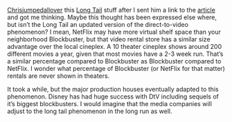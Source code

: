 [Chris](http://blahgkarma.blogspot.com/)[jumped](http://blahgkarma.blogspot.com/2004/12/long-tail.html)[all](http://blahgkarma.blogspot.com/2004/12/better-tail-than-ever.html)[over](http://blahgkarma.blogspot.com/2004/12/should-be-called-blabkarma.html)
this [Long Tail](http://www.thelongtail.com/) stuff after I sent him a
link to the
[article](http://www.wired.com/wired/archive/12.10/tail.html) and got me
thinking. Maybe this thought has been expressed else where, but isn’t
the Long Tail an updated version of the direct-to-video phenomenon? I
mean, NetFlix may have more virtual shelf space than your neighborhood
Blockbuster, but that video rental store has a similar size advantage
over the local cineplex. A 10 theater cineplex shows around 200
different movies a year, given that most movies have a 2-3 week run.
That’s a similar percentage compared to Blockbuster as Blockbuster
compared to NetFlix. I wonder what percentage of Blockbuster (or NetFlix
for that matter) rentals are never shown in theaters.

It took a while, but the major production houses eventually adapted to
this phenomenon. Disney has had huge success with DtV including sequels
of it’s biggest blockbusters. I would imagine that the media companies
will adjust to the long tail phenomenon in the long run as well.
